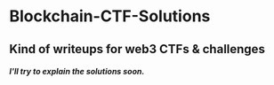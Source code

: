 # Blockchain-CTF-Solutions
## Kind of writeups for web3 CTFs &amp; challenges 



##### I'll try to explain the solutions soon.
